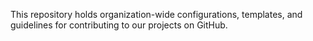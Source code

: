 This repository holds organization-wide configurations, templates, and guidelines for contributing to our projects on GitHub.

